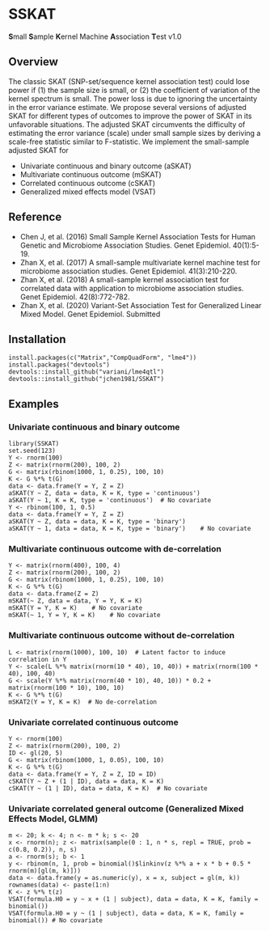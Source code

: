 # SSKAT
**S**mall **S**ample **K**ernel Machine **A**ssociation **T**est v1.0

## Overview
The classic SKAT (SNP-set/sequence kernel association test) could lose power if (1) the sample size is small, or (2) the coefficient of variation of the kernel spectrum is small. The power loss is due to ignoring the uncertainty in the error variance estimate.  We propose several versions of adjusted SKAT for different types of outcomes to improve the power of SKAT in its unfavorable situations.  The adjusted SKAT circumvents the difficulty of estimating the error variance (scale) under small sample sizes by deriving a scale-free statistic similar to F-statistic.  We implement the small-sample adjusted SKAT for

* Univariate continuous and binary outcome (aSKAT)
* Multivariate continuous outcome (mSKAT)
* Correlated continuous outcome (cSKAT)
* Generalized mixed effects model (VSAT)


## Reference

* Chen J, et al. (2016) Small Sample Kernel Association Tests for Human Genetic and Microbiome Association Studies. Genet Epidemiol. 40(1):5-19.
* Zhan X, et al. (2017)  A small-sample multivariate kernel machine test for microbiome association studies. Genet Epidemiol. 41(3):210-220.
* Zhan X, et al. (2018) A small-sample kernel association test for correlated data with application to microbiome association studies. Genet Epidemiol. 42(8):772-782. 
* Zhan X, et al. (2020) Variant-Set Association Test for Generalized Linear Mixed Model. Genet Epidemiol. Submitted



## Installation         

```
install.packages(c("Matrix","CompQuadForm", "lme4"))
install.packages("devtools")
devtools::install_github("variani/lme4qtl")
devtools::install_github("jchen1981/SSKAT")
```



## Examples

### Univariate continuous and binary outcome
```
library(SSKAT)
set.seed(123)
Y <- rnorm(100)
Z <- matrix(rnorm(200), 100, 2)
G <- matrix(rbinom(1000, 1, 0.25), 100, 10)
K <- G %*% t(G)
data <- data.frame(Y = Y, Z = Z)
aSKAT(Y ~ Z, data = data, K = K, type = 'continuous')
aSKAT(Y ~ 1, K = K, type = 'continuous')  # No covariate
Y <- rbinom(100, 1, 0.5)
data <- data.frame(Y = Y, Z = Z)
aSKAT(Y ~ Z, data = data, K = K, type = 'binary')
aSKAT(Y ~ 1, data = data, K = K, type = 'binary')    # No covariate
```


### Multivariate continuous outcome with de-correlation
```
Y <- matrix(rnorm(400), 100, 4)
Z <- matrix(rnorm(200), 100, 2)
G <- matrix(rbinom(1000, 1, 0.25), 100, 10)
K <- G %*% t(G)
data <- data.frame(Z = Z)
mSKAT(~ Z, data = data, Y = Y, K = K) 
mSKAT(Y = Y, K = K)    # No covariate
mSKAT(~ 1, Y = Y, K = K)    # No covariate
```

### Multivariate continuous outcome without de-correlation
```
L <- matrix(rnorm(1000), 100, 10)  # Latent factor to induce correlation in Y
Y <- scale(L %*% matrix(rnorm(10 * 40), 10, 40)) + matrix(rnorm(100 * 40), 100, 40)
G <- scale(Y %*% matrix(rnorm(40 * 10), 40, 10)) * 0.2 + matrix(rnorm(100 * 10), 100, 10)
K <- G %*% t(G)
mSKAT2(Y = Y, K = K)  # No de-correlation 
```


### Univariate correlated continuous outcome
```
Y <- rnorm(100)
Z <- matrix(rnorm(200), 100, 2)
ID <- gl(20, 5)
G <- matrix(rbinom(1000, 1, 0.05), 100, 10)
K <- G %*% t(G)
data <- data.frame(Y = Y, Z = Z, ID = ID)
cSKAT(Y ~ Z + (1 | ID), data = data, K = K)
cSKAT(Y ~ (1 | ID), data = data, K = K)  # No covariate
```

### Univariate correlated general outcome (Generalized Mixed Effects Model, GLMM)
```
m <- 20; k <- 4; n <- m * k; s <- 20
x <- rnorm(n); z <- matrix(sample(0 : 1, n * s, repl = TRUE, prob = c(0.8, 0.2)), n, s)
a <- rnorm(s); b <- 1
y <- rbinom(n, 1, prob = binomial()$linkinv(z %*% a + x * b + 0.5 * rnorm(m)[gl(m, k)]))
data <- data.frame(y = as.numeric(y), x = x, subject = gl(m, k))
rownames(data) <- paste(1:n)
K <- z %*% t(z)
VSAT(formula.H0 = y ~ x + (1 | subject), data = data, K = K, family = binomial()) 
VSAT(formula.H0 = y ~ (1 | subject), data = data, K = K, family = binomial()) # No covariate
```

